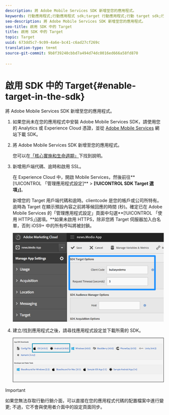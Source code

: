 ```yaml
---
description: 將 Adobe Mobile Services SDK 新增至您的應用程式。
keywords: 行動應用程式;行動應用程式 sdk;target 行動應用程式;行動 target sdk;行動應用程式 sdk;在 sdk 中啟用 target
seo-description: 將 Adobe Mobile Services SDK 新增至您的應用程式。
seo-title: 啟用 SDK 中的 Target
title: 啟用 SDK 中的 Target
topic: Target
uuid: 673dd5c7-9c09-4a6e-bc41-c6ad27cf269c
translation-type: tm+mt
source-git-commit: 9b8f39240cbbd7a494d74dc0016ed666a58fd870

---
```



# 啟用 SDK 中的 Target{#enable-target-in-the-sdk}

將 Adobe Mobile Services SDK 新增至您的應用程式。

1. 如果您尚未在您的應用程式中安裝 Adobe Mobile Services SDK，請使用您的 Analytics 或 Experience Cloud 憑證，並從 [Adobe Mobile Services](https://mobilemarketing.adobe.com) 網站下載 SDK。

1. 將 Adobe Mobile Services SDK 新增至您的應用程式。

   您可以在[「核心實施和生命週期」](https://marketing.adobe.com/resources/help/en_US/mobile/ios/dev_qs.html)下找到說明。
1. 新增用戶端代碼、逾時和啟用 SSL。

   在 Experience Cloud 中，開啟 Mobile Services，然後前往**[!UICONTROL 「管理應用程式設定]** &gt; **[!UICONTROL SDK Target 選項」]**。

   新增您的 Target 用戶端代碼和逾時。clientcode 是您的帳戶或公司所特有。逾時為 Target 在顯示預設內容之前將等候回應的時間 (秒)。確定已在 Adobe Mobile Services 的「管理應用程式設定」頁面中勾選**[!UICONTROL 「使用 HTTPS」]選項。**如果未啟用 HTTPS，除非您將 Target 伺服器加入白名單，否則 iOS9+ 中的所有呼叫將被封鎖。

   ![](assets/mobile-clientcode.png)

1. 建立/找到應用程式之後，請尋找應用程式設定並下載所需的 SDK。

   ![](assets/download-sdk.png)

>[!IMPORTANT]
>
> 如果您無法存取行動行銷介面，可以直接在您的應用程式代碼的配置檔案中進行變更; 不過，它不會與使用者介面中的設定頁面同步。

